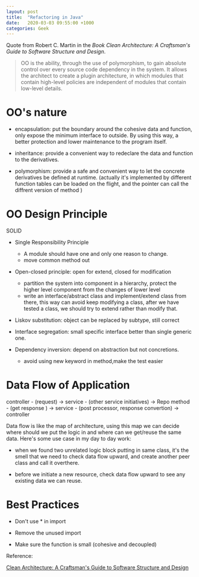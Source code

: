 ```yaml
---
layout: post
title:  "Refactoring in Java"
date:   2020-03-03 09:55:00 +1000
categories: Geek
---
```


Quote from Robert C. Martin in the *Book Clean Architecture: A Craftsman's Guide to Software Structure and Design*.

> OO is the ability, through the use of polymorphism, to gain absolute control over every source code dependency in the system. It allows the architect to create a plugin architecture, in which modules that contain high-level policies are independent of modules that contain low-level details.

OO's nature
=================
- encapsulation: put the boundary around the cohesive data and function, only expose the minimum interface to outside. By using this way, a better protection and lower maintenance to the program itself.

- inheritance: provide a convenient way to redeclare the data and function to the derivatives.

- polymorphism: provide a safe and convenient way to let the concrete derivatives be defined at runtime. (actually it's implemented by different function tables can be loaded on the flight, and the pointer can call the diffrent version of method ) 

OO Design Principle
=======================

SOLID 

- Single Responsibility Principle
    - A module should have one and only one reason to change.
    - move common method out

- Open-closed principle: open for extend, closed for modification
    - partition the system into component in a hierarchy, protect the higher level component from the changes of lower level 
    - write an interface/abstract class and implement/extend class from there, this way can avoid keep modifying a class, after we have tested a class, we should try to extend rather than modify that.

- Liskov substitution: object can be replaced by subtype, still correct

- Interface segregation: small specific interface better than single generic one.

- Dependency inversion: depend on abstraction but not concretions.
    - avoid using new keyword in method,make the test easier
    
Data Flow of Application
========================
controller - (request) -> service - (other service initiatives) -> Repo method - (get response ) -> service - (post processor, response convertion) -> controller

Data flow is like the map of architecture, using this map we can decide where should we put the logic in and where can we get/reuse the same data. Here's some use case in my day to day work:

- when we found two unrelated logic block putting in same class, it's the smell that we need to check data flow upward, and create another peer class and call it overthere. 

- before we initiate a new resource, check data flow upward to see any existing data we can reuse.

Best Practices
=================
- Don't use * in import

- Remove the unused import
 
- Make sure the function is small (cohesive and decoupled)

Reference:

[Clean Architecture: A Craftsman's Guide to Software Structure and Design](https://www.amazon.com.au/Clean-Architecture-Craftsmans-Software-Structure/dp/0134494164/ref=sr_1_1?dchild=1&keywords=Clean+Architecture%3A+A+Craftsman%27s+Guide+to+Software+Structure+and+Design&qid=1591422658&sr=8-1)





